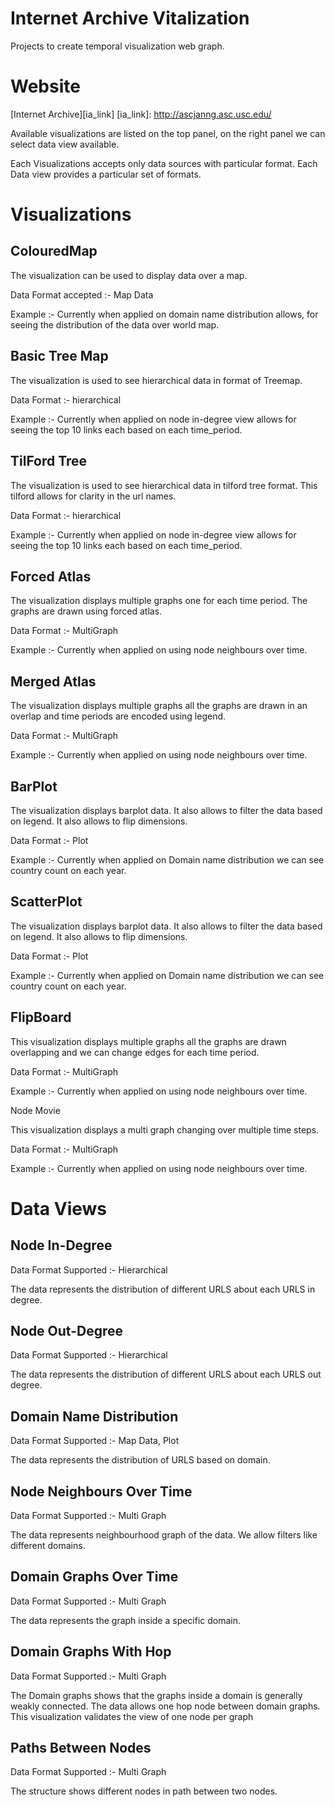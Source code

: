 Internet Archive Vitalization
=============================
Projects to create temporal visualization web graph.

Website
=======
[Internet Archive][ia_link]
[ia_link]: http://ascjanng.asc.usc.edu/

Available visualizations are listed on the top panel, 
on the right panel we can select data view available.

Each Visualizations accepts only data sources with 
particular format.
Each Data view provides a particular set of formats.


# Visualizations
## ColouredMap

The visualization can be used to display data over a map.

Data Format accepted :- Map Data

Example :- Currently when applied on domain name distribution allows, 
	   for seeing the distribution of the data over world map.


## Basic Tree Map

The visualization is used to see hierarchical data in format of Treemap.

Data Format :- hierarchical

Example :- Currently when applied on node in-degree view allows for 
	   seeing the top 10 links each based on each time_period.


## TilFord Tree

The visualization is used to see hierarchical data in tilford tree format.
This tilford allows for clarity in the url names.

Data Format :- hierarchical

Example :- Currently when applied on node in-degree view allows for 
	   seeing the top 10 links each based on each time_period.

## Forced Atlas

The visualization displays multiple graphs one for each time period.
The graphs are drawn using forced atlas.

Data Format :-  MultiGraph

Example :- Currently when applied on using node neighbours over time.

## Merged Atlas

The visualization displays multiple graphs all the graphs are drawn
in an overlap and time periods are encoded using legend.

Data Format :-  MultiGraph

Example :- Currently when applied on using node neighbours over time.

## BarPlot

The visualization displays barplot data. It also allows to filter the data 
based on legend. It also allows to flip dimensions.

Data Format :- Plot

Example :- Currently when applied on Domain name distribution we can see
	   country count on each year.

## ScatterPlot

The visualization displays barplot data. It also allows to filter the data 
based on legend. It also allows to flip dimensions.

Data Format :- Plot

Example :- Currently when applied on Domain name distribution we can see
	   country count on each year.

## FlipBoard 

This visualization displays multiple graphs all the graphs are drawn overlapping
and we can change edges for each time period.

Data Format :-  MultiGraph

Example :- Currently when applied on using node neighbours over time.

Node Movie

This visualization displays a multi graph changing over multiple time steps.

Data Format :-  MultiGraph

Example :- Currently when applied on using node neighbours over time.


# Data Views


## Node In-Degree

Data Format Supported :- Hierarchical

The data represents the distribution of different URLS about 
each URLS in degree.

## Node Out-Degree

Data Format Supported :- Hierarchical

The data represents the distribution of different URLS about 
each URLS out degree.

## Domain Name Distribution

Data Format Supported :- Map Data, Plot

The data represents the distribution of URLS based on
domain.

## Node Neighbours Over Time

Data Format Supported :- Multi Graph

The data represents neighbourhood graph of the data.
We allow filters like different domains.

## Domain Graphs Over Time

Data Format Supported :- Multi Graph

The data represents the graph inside a specific domain.

## Domain Graphs With Hop

Data Format Supported :- Multi Graph

The Domain graphs shows that the graphs inside a domain 
is generally weakly connected. The data allows one hop
node between domain graphs. This visualization validates
the view of one node per graph

## Paths Between Nodes

Data Format Supported :- Multi Graph

The structure shows different nodes in path between two nodes.

